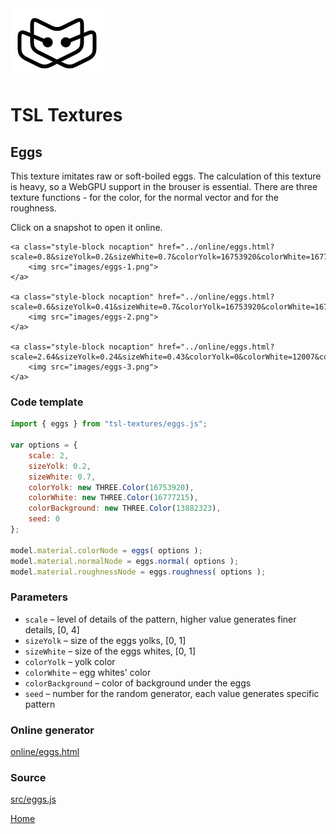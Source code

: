 <img class="logo" src="../assets/logo/logo.png">


# TSL Textures


## Eggs

This texture imitates raw or soft-boiled eggs. The calculation of this texture is heavy,
so a WebGPU support in the brouser is essential. There are three texture functions -
for the color, for the normal vector and for the roughness.

Click on a snapshot to open it online.

<p class="gallery">

	<a class="style-block nocaption" href="../online/eggs.html?scale=0.8&sizeYolk=0.2&sizeWhite=0.7&colorYolk=16753920&colorWhite=16777215&colorBackground=13882323&seed=0">
		<img src="images/eggs-1.png">
	</a>

	<a class="style-block nocaption" href="../online/eggs.html?scale=0.6&sizeYolk=0.41&sizeWhite=0.7&colorYolk=16753920&colorWhite=16777215&colorBackground=47183&seed=4733">
		<img src="images/eggs-2.png">
	</a>

	<a class="style-block nocaption" href="../online/eggs.html?scale=2.64&sizeYolk=0.24&sizeWhite=0.43&colorYolk=0&colorWhite=12007&colorBackground=12238581&seed=4733">
		<img src="images/eggs-3.png">
	</a>

</p>


### Code template

```js
import { eggs } from "tsl-textures/eggs.js";

var options = {
	scale: 2,
	sizeYolk: 0.2,
	sizeWhite: 0.7,
	colorYolk: new THREE.Color(16753920),
	colorWhite: new THREE.Color(16777215),
	colorBackground: new THREE.Color(13882323),
	seed: 0
};

model.material.colorNode = eggs( options );
model.material.normalNode = eggs.normal( options );
model.material.roughnessNode = eggs.roughness( options );
```



### Parameters

* `scale` &ndash; level of details of the pattern, higher value generates finer details, [0, 4]
* `sizeYolk` &ndash; size of the eggs yolks, [0, 1]
* `sizeWhite` &ndash; size of the eggs whites, [0, 1]
* `colorYolk` &ndash; yolk color
* `colorWhite` &ndash; egg whites' color
* `colorBackground` &ndash; color of background under the eggs
* `seed` &ndash; number for the random generator, each value generates specific pattern


### Online generator

[online/eggs.html](../online/eggs.html)


### Source

[src/eggs.js](https://github.com/boytchev/tsl-textures/blob/main/src/eggs.js)


		
<div class="footnote">
	<a href="../">Home</a>
</div>
